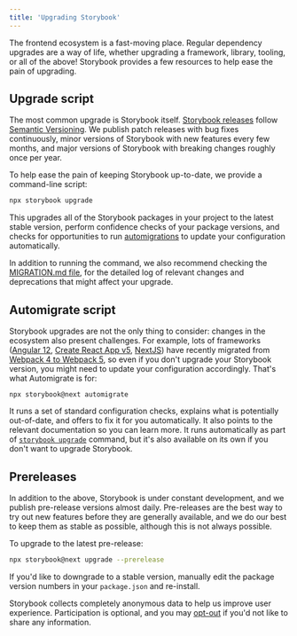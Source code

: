 ```yaml
---
title: 'Upgrading Storybook'
---
```


The frontend ecosystem is a fast-moving place. Regular dependency upgrades are a way of life, whether upgrading a framework, library, tooling, or all of the above! Storybook provides a few resources to help ease the pain of upgrading.

## Upgrade script

The most common upgrade is Storybook itself. [Storybook releases](https://storybook.js.org/releases) follow [Semantic Versioning](https://semver.org/). We publish patch releases with bug fixes continuously, minor versions of Storybook with new features every few months, and major versions of Storybook with breaking changes roughly once per year.

To help ease the pain of keeping Storybook up-to-date, we provide a command-line script:

```sh
npx storybook upgrade
```

This upgrades all of the Storybook packages in your project to the latest stable version, perform confidence checks of your package versions, and checks for opportunities to run [automigrations](#automigrate) to update your configuration automatically.

<div class="aside">

In addition to running the command, we also recommend checking the [MIGRATION.md file](https://github.com/storybookjs/storybook/blob/next/MIGRATION.md), for the detailed log of relevant changes and deprecations that might affect your upgrade.

</div>

## Automigrate script

Storybook upgrades are not the only thing to consider: changes in the ecosystem also present challenges. For example, lots of frameworks ([Angular 12](https://angular.io/guide/updating-to-version-12#breaking-changes-in-angular-version-12), [Create React App v5](https://github.com/facebook/create-react-app/pull/11201), [NextJS](https://nextjs.org/docs/upgrading#webpack-5)) have recently migrated from [Webpack 4 to Webpack 5](https://webpack.js.org/migrate/5/), so even if you don't upgrade your Storybook version, you might need to update your configuration accordingly. That's what Automigrate is for:

```
npx storybook@next automigrate
```

It runs a set of standard configuration checks, explains what is potentially out-of-date, and offers to fix it for you automatically. It also points to the relevant documentation so you can learn more. It runs automatically as part of [`storybook upgrade`](#upgrade-script) command, but it's also available on its own if you don't want to upgrade Storybook.

## Prereleases

In addition to the above, Storybook is under constant development, and we publish pre-release versions almost daily. Pre-releases are the best way to try out new features before they are generally available, and we do our best to keep them as stable as possible, although this is not always possible.

To upgrade to the latest pre-release:

```sh
npx storybook@next upgrade --prerelease
```

If you'd like to downgrade to a stable version, manually edit the package version numbers in your `package.json` and re-install.

<div class="aside">

Storybook collects completely anonymous data to help us improve user experience. Participation is optional, and you may [opt-out](../configure/telemetry.md#how-to-opt-out) if you'd not like to share any information.

</div>
